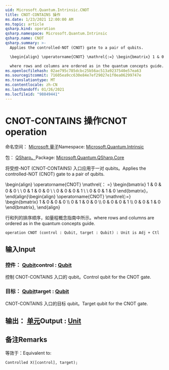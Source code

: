 ```yaml
---
uid: Microsoft.Quantum.Intrinsic.CNOT
title: CNOT-CONTAINS 操作
ms.date: 1/23/2021 12:00:00 AM
ms.topic: article
qsharp.kind: operation
qsharp.namespace: Microsoft.Quantum.Intrinsic
qsharp.name: CNOT
qsharp.summary: >-
  Applies the controlled-NOT (CNOT) gate to a pair of qubits.

  \begin{align} \operatorname{CNOT} \mathrel{:=} \begin{bmatrix} 1 & 0 & 0 & 0 \\\\ 0 & 1 & 0 & 0 \\\\ 0 & 0 & 0 & 1 \\\\ 0 & 0 & 1 & 0 \end{bmatrix}, \end{align}

  where rows and columns are ordered as in the quantum concepts guide.
ms.openlocfilehash: 02ae795c785dcbc25b56ac513a9237540e57ea63
ms.sourcegitcommit: 71605ea9cc630e84e7ef29027e1f0ea06299747e
ms.translationtype: MT
ms.contentlocale: zh-CN
ms.lasthandoff: 01/26/2021
ms.locfileid: "98849441"
---
```

# <a name="cnot-operation"></a><span data-ttu-id="4310c-102">CNOT-CONTAINS 操作</span><span class="sxs-lookup"><span data-stu-id="4310c-102">CNOT operation</span></span>

<span data-ttu-id="4310c-103">命名空间： [Microsoft 量子](xref:Microsoft.Quantum.Intrinsic)</span><span class="sxs-lookup"><span data-stu-id="4310c-103">Namespace: [Microsoft.Quantum.Intrinsic](xref:Microsoft.Quantum.Intrinsic)</span></span>

<span data-ttu-id="4310c-104">包： [QSharp。](https://nuget.org/packages/Microsoft.Quantum.QSharp.Core)</span><span class="sxs-lookup"><span data-stu-id="4310c-104">Package: [Microsoft.Quantum.QSharp.Core](https://nuget.org/packages/Microsoft.Quantum.QSharp.Core)</span></span>


<span data-ttu-id="4310c-105">将受控-NOT (CNOT-CONTAINS) 入口应用于一对 qubits。</span><span class="sxs-lookup"><span data-stu-id="4310c-105">Applies the controlled-NOT (CNOT) gate to a pair of qubits.</span></span>

<span data-ttu-id="4310c-106">\begin{align} \operatorname{CNOT} \mathrel{： =} \begin{bmatrix} 1 & 0 & 0 & 0 \\ \\ 0 & 1 & 0 & 0 \\ \\ 0 & 0 & 0 & 1 \\ \\ 0 & 0 & 1 & 0 \end{bmatrix}，\end{align}</span><span class="sxs-lookup"><span data-stu-id="4310c-106">\begin{align} \operatorname{CNOT} \mathrel{:=} \begin{bmatrix} 1 & 0 & 0 & 0 \\\\ 0 & 1 & 0 & 0 \\\\ 0 & 0 & 0 & 1 \\\\ 0 & 0 & 1 & 0 \end{bmatrix}, \end{align}</span></span>

<span data-ttu-id="4310c-107">行和列的排序顺序，如量程概念指南中所示。</span><span class="sxs-lookup"><span data-stu-id="4310c-107">where rows and columns are ordered as in the quantum concepts guide.</span></span>

```qsharp
operation CNOT (control : Qubit, target : Qubit) : Unit is Adj + Ctl
```


## <a name="input"></a><span data-ttu-id="4310c-108">输入</span><span class="sxs-lookup"><span data-stu-id="4310c-108">Input</span></span>

### <a name="control--qubit"></a><span data-ttu-id="4310c-109">控件： [Qubit](xref:microsoft.quantum.lang-ref.qubit)</span><span class="sxs-lookup"><span data-stu-id="4310c-109">control : [Qubit](xref:microsoft.quantum.lang-ref.qubit)</span></span>

<span data-ttu-id="4310c-110">控制 CNOT-CONTAINS 入口的 qubit。</span><span class="sxs-lookup"><span data-stu-id="4310c-110">Control qubit for the CNOT gate.</span></span>


### <a name="target--qubit"></a><span data-ttu-id="4310c-111">目标： [Qubit](xref:microsoft.quantum.lang-ref.qubit)</span><span class="sxs-lookup"><span data-stu-id="4310c-111">target : [Qubit](xref:microsoft.quantum.lang-ref.qubit)</span></span>

<span data-ttu-id="4310c-112">CNOT-CONTAINS 入口的目标 qubit。</span><span class="sxs-lookup"><span data-stu-id="4310c-112">Target qubit for the CNOT gate.</span></span>



## <a name="output--unit"></a><span data-ttu-id="4310c-113">输出： [单元](xref:microsoft.quantum.lang-ref.unit)</span><span class="sxs-lookup"><span data-stu-id="4310c-113">Output : [Unit](xref:microsoft.quantum.lang-ref.unit)</span></span>



## <a name="remarks"></a><span data-ttu-id="4310c-114">备注</span><span class="sxs-lookup"><span data-stu-id="4310c-114">Remarks</span></span>

<span data-ttu-id="4310c-115">等效于：</span><span class="sxs-lookup"><span data-stu-id="4310c-115">Equivalent to:</span></span>

```qsharp
Controlled X([control], target);
```